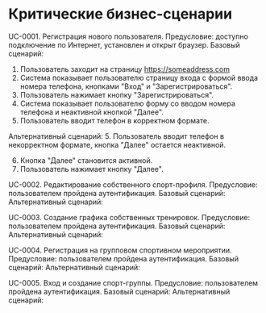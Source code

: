  # Критические бизнес-сценарии
UC-0001. Регистрация нового пользователя.
Предусловие: доступно подключение по Интернет, установлен и открыт браузер.
Базовый сценарий:
1. Пользователь заходит на страницу https://someaddress.com
2. Система показывает пользователю страницу входа с формой ввода номера телефона, кнопками "Вход" и "Зарегистрироваться".
3. Пользователь нажимает кнопку "Зарегистрироваться".
4. Система показывает пользователю форму со вводом номера телефона и неактивной кнопкой "Далее".
5. Пользователь вводит телефон в корректном формате.

Альтернативный сценарий:
5. Пользователь вводит телефон в некорректном формате, кнопка "Далее" остается неактивной. 

6. Кнопка "Далее" становится активной.
7. Пользователь нажимает кнопку "Далее". 



UC-0002. Редактирование собственного спорт-профиля.
Предусловие: пользователем пройдена аутентификация.
Базовый сценарий:
Альтернативный сценарий:

UC-0003. Создание графика собственных тренировок.
Предусловие: пользователем пройдена аутентификация.
Базовый сценарий:
Альтернативный сценарий:

UC-0004. Регистрация на групповом спортивном мероприятии.
Предусловие: пользователем пройдена аутентификация.
Базовый сценарий:
Альтернативный сценарий:

UC-0005. Вход и создание спорт-группы.
Предусловие: пользователем пройдена аутентификация.
Базовый сценарий:
Альтернативный сценарий:

